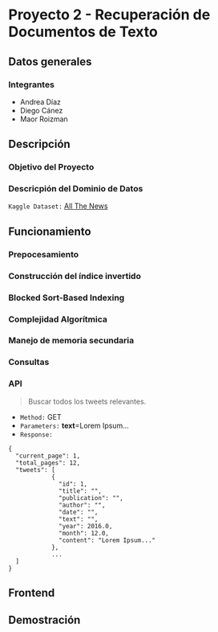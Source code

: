 # Proyecto 2 - Recuperación de Documentos de Texto


## Datos generales
### Integrantes
- Andrea Díaz
- Diego Cánez
- Maor Roizman

## Descripción

### Objetivo del Proyecto

### Descricpión del Dominio de Datos
`Kaggle Dataset:` [All The News](https://www.kaggle.com/snapcrack/all-the-news)

## Funcionamiento

### Prepocesamiento

### Construcción del índice invertido

### Blocked Sort-Based Indexing

### Complejidad Algorítmica

### Manejo de memoria secundaria

### Consultas

### API

> Buscar todos los tweets relevantes.
- `Method:` GET
- `Parameters:` **text**=Lorem Ipsum...
- `Response:`
```
{
  "current_page": 1,
  "total_pages": 12,
  "tweets": [
            {
              "id": 1,
              "title": "",
              "publication": "",
              "author": "",
              "date": "",
              "text": "",
              "year": 2016.0,
              "month": 12.0,
              "content": "Lorem Ipsum..."
            },
            ...
  ]
}
```

## Frontend

## Demostración
